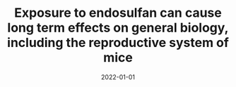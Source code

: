 ---
title: "Exposure to endosulfan can cause long term effects on general biology, including the reproductive system of mice"
collection: publications
category: journal
permalink: /publication/2022-01-01-endosulfan-mice
excerpt: 'This study demonstrates long-term effects of endosulfan exposure on mouse biology and reproduction.'
date: 2022-01-01
venue: 'Frontiers in Genetics'
paperurl: 'https://www.frontiersin.org/articles/10.3389/fgene.2022.1047746/full'
citation: 'Sharma, A., Kaninathan, A., Dahal, S., Kumari, S., Choudhary, B., et al. (2022). &quot;Exposure to endosulfan can cause long term effects on general biology, including the reproductive system of mice.&quot; <i>Frontiers in Genetics</i>. 13, 1047746.'
---